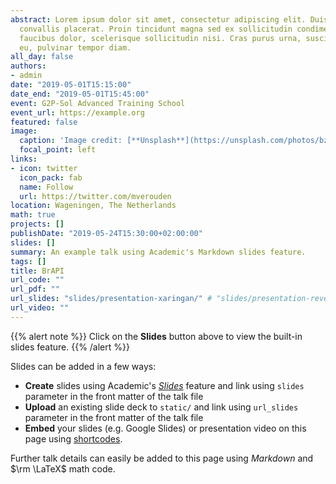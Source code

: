 ```yaml
---
abstract: Lorem ipsum dolor sit amet, consectetur adipiscing elit. Duis posuere tellusac
  convallis placerat. Proin tincidunt magna sed ex sollicitudin condimentum. Sed ac
  faucibus dolor, scelerisque sollicitudin nisi. Cras purus urna, suscipit quis sapien
  eu, pulvinar tempor diam.
all_day: false
authors: 
- admin
date: "2019-05-01T15:15:00"
date_end: "2019-05-01T15:45:00"
event: G2P-Sol Advanced Training School
event_url: https://example.org
featured: false
image:
  caption: 'Image credit: [**Unsplash**](https://unsplash.com/photos/bzdhc5b3Bxs)'
  focal_point: left
links:
- icon: twitter
  icon_pack: fab
  name: Follow
  url: https://twitter.com/mverouden
location: Wageningen, The Netherlands
math: true
projects: []
publishDate: "2019-05-24T15:30:00+02:00:00"
slides: []
summary: An example talk using Academic's Markdown slides feature.
tags: []
title: BrAPI
url_code: ""
url_pdf: ""
url_slides: "slides/presentation-xaringan/" # "slides/presentation-revealjs"
url_video: ""
---
```


{{% alert note %}}
Click on the **Slides** button above to view the built-in slides feature.
{{% /alert %}}

Slides can be added in a few ways:

- **Create** slides using Academic's [*Slides*](https://sourcethemes.com/academic/docs/managing-content/#create-slides) feature and link using `slides` parameter in the front matter of the talk file
- **Upload** an existing slide deck to `static/` and link using `url_slides` parameter in the front matter of the talk file
- **Embed** your slides (e.g. Google Slides) or presentation video on this page using [shortcodes](https://sourcethemes.com/academic/docs/writing-markdown-latex/).

Further talk details can easily be added to this page using *Markdown* and $\rm \LaTeX$ math code.
